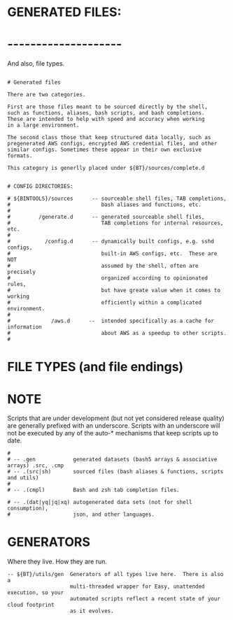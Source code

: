 # GENERATED FILES: 
# --------------------
And also, file types. 

```

# Generated files

There are two categories. 
 
First are those files meant to be sourced directly by the shell, 
such as functions, aliases, bash scripts, and bash completions.
These are intended to help with speed and accuracy when working 
in a large environment. 
 
The second class those that keep structured data locally, such as 
pregenerated AWS configs, encrypted AWS credential files, and other 
similar configs. Sometimes these appear in their own exclusive formats. 

This category is generlly placed under ${BT}/sources/complete.d


# CONFIG DIRECTORIES: 
 
# ${BINTOOLS}/sources      -- sourceable shell files, TAB completions, 
#                             bash aliases and functions, etc. 
# 
#         /generate.d      -- generated sourceable shell files, 
#                             TAB completions for internal resources, etc.
#
#           /config.d      -- dynamically built configs, e.g. sshd configs,
#                             built-in AWS configs, etc.  These are NOT
#                             assumed by the shell, often are precisely 
#                             organized according to opinionated rules, 
#                             but have greate value when it comes to working
#                             efficiently within a complicated environment. 
#
#             /aws.d      --  intended specifically as a cache for information
#                             about AWS as a speedup to other scripts. 
#  
```

# FILE TYPES (and file endings)

# NOTE 
Scripts that are under development (but not yet considered release quality)
are generally prefixed with an underscore. Scripts with an underscore will 
not be executed by any of the auto-* mechanisms that keep scripts up to date. 

```
#
# -- .gen            generated datasets (bash5 arrays & associative arrays) .src, .cmp  
# -- .(src|sh)       sourced files (bash aliases & functions, scripts and utils)
#    
# -- .(cmpl)         Bash and zsh tab completion files. 

# -- .(dat|yq|jq|xq) autogenerated data sets (not for shell consumption), 
#                    json, and other languages.
```


# GENERATORS  

Where they live.  How they are run.  


```
-- ${BT}/utils/gen  Generators of all types live here.  There is also a 
                    multi-threaded wrapper for Easy, unattended execution, so your 
                    automated scripts reflect a recent state of your cloud footprint 
                    as it evolves. 
```



